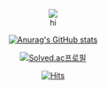 <center>

<img src="https://capsule-render.vercel.app/api?type=slice&text=hi&color=1e1819&customColorList=0,0,0,0,0&animation=fadeIn&fontColor=5e474c&fontAlign=70&rotate=-2">
  <center>hi</center>

[![Anurag's GitHub stats](https://github-readme-stats.vercel.app/api?username=bbbjihan)](https://github.com/bbbjihan/github-readme-stats)
  
[![Solved.ac프로필](http://mazassumnida.wtf/api/v2/generate_badge?boj=bbbjihan)](https://solved.ac/bbbjihan)
  
[![Hits](https://hits.seeyoufarm.com/api/count/incr/badge.svg?url=https%3A%2F%2Fgithub.com%2Fbbbjihan&count_bg=%2379C83D&title_bg=%23555555&icon=github.svg&icon_color=%23E7E7E7&title=Github&edge_flat=false)](https://hits.seeyoufarm.com)

</center>
